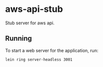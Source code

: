 # aws-api-stub

Stub server for aws api.

## Running

To start a web server for the application, run:

    lein ring server-headless 3001